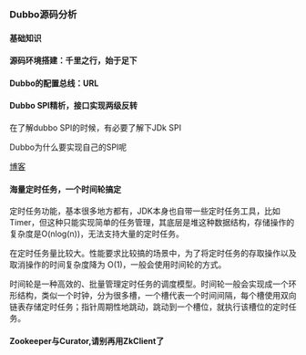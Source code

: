 ### Dubbo源码分析



#### 基础知识



#### 源码环境搭建：千里之行，始于足下



#### Dubbo的配置总线：URL



#### Dubbo SPI精析，接口实现两级反转

在了解dubbo SPI的时候，有必要了解下JDk SPI



Dubbo为什么要实现自己的SPI呢



[博客](https://segmentfault.com/a/1190000020387196)



#### 海量定时任务，一个时间轮搞定

定时任务功能，基本很多地方都有，JDK本身也自带一些定时任务工具，比如Timer，但这种只能实现简单的任务管理，其底层是堆这种数据结构，存储操作的复杂度是O(nlog(n))，无法支持大量的定时任务。

在定时任务量比较大。性能要求比较搞的场景中，为了将定时任务的存取操作以及取消操作的时间复杂度降为 O(1)，一般会使用时间轮的方式。



时间轮是一种高效的、批量管理定时任务的调度模型。时间轮一般会实现成一个环形结构，类似一个时钟，分为很多槽，一个槽代表一个时间间隔，每个槽使用双向链表存储定时任务；指针周期性地跳动，跳动到一个槽位，就执行该槽位的定时任务。





#### Zookeeper与Curator,请别再用ZkClient了

